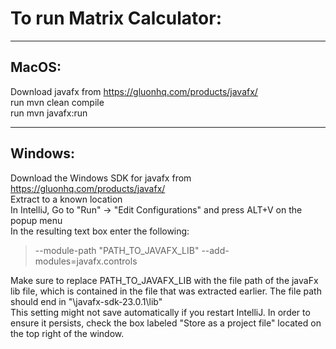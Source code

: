 # To run Matrix Calculator:

---

## MacOS:
Download javafx from https://gluonhq.com/products/javafx/  
run mvn clean compile  
run mvn javafx:run  

---

## Windows:
Download the Windows SDK for javafx from https://gluonhq.com/products/javafx/  
Extract to a known location  
In IntelliJ, Go to "Run" -> "Edit Configurations" and press ALT+V on the popup menu  
In the resulting text box enter the following:  

> --module-path "PATH_TO_JAVAFX_LIB" --add-modules=javafx.controls  

Make sure to replace PATH_TO_JAVAFX_LIB with the file path of the javaFx lib file, which is contained in the file that was extracted earlier. The file path should end in "\javafx-sdk-23.0.1\lib"  
This setting might not save automatically if you restart IntelliJ. In order to ensure it persists, check the box labeled "Store as a project file" located on the top right of the window.